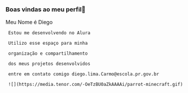    ### Boas vindas ao meu perfil🥇
   Meu Nome é Diego 
   
     Estou me desenvolvendo no Alura
   
     Utilizo esse espaço para minha 
   
     organização e compartilhamento
   
     dos meus projetos desenvolvidos

     entre em contato comigo diego.lima.Carmo@escola.pr.gov.br

     ![](https://media.tenor.com/-OeTzBU0aZkAAAAi/parrot-minecraft.gif)
